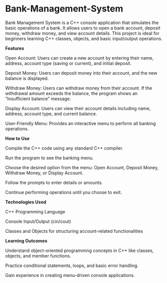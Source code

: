 # Bank-Management-System
Bank Management System is a C++ console application that simulates the basic operations of a bank. It allows users to open a bank account, deposit money, withdraw money, and view account details. This project is ideal for beginners learning C++ classes, objects, and basic input/output operations.

**Features**

Open Account: Users can create a new account by entering their name, address, account type (saving or current), and initial deposit.

Deposit Money: Users can deposit money into their account, and the new balance is displayed.

Withdraw Money: Users can withdraw money from their account. If the withdrawal amount exceeds the balance, the program shows an “Insufficient balance” message.

Display Account: Users can view their account details including name, address, account type, and current balance.

User-Friendly Menu: Provides an interactive menu to perform all banking operations.

**How to Use**

Compile the C++ code using any standard C++ compiler.

Run the program to see the banking menu.

Choose the desired option from the menu: Open Account, Deposit Money, Withdraw Money, or Display Account.

Follow the prompts to enter details or amounts.

Continue performing operations until you choose to exit.

**Technologies Used**

C++ Programming Language

Console Input/Output (cin/cout)

Classes and Objects for structuring account-related functionalities

**Learning Outcomes**

Understand object-oriented programming concepts in C++ like classes, objects, and member functions.

Practice conditional statements, loops, and basic error handling.

Gain experience in creating menu-driven console applications.
